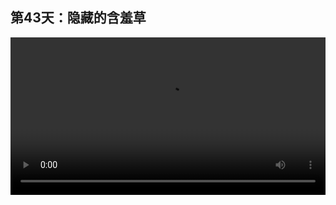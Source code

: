 ## 第43天：隐藏的含羞草
 

<video width="100%" controls controlslist="nodownload nofullscreen noremoteplayback" disablePictureInPicture>
  <source src="https://api.keepwork.com/ts-storage/siteFiles/14496/raw#1593682022274session43.webm" type="video/webm">
  <source src="https://api.keepwork.com/ts-storage/siteFiles/14497/raw#1593682027829session43small.mp4" type="video/mp4" />
   
  你的浏览器不支持播放
</video>
<style>
video::-webkit-media-controls-fullscreen-button { display: none; } 
</style>



### 字幕

我们在**机关**项下选择**含羞草**，id是221。
**右键单击**含羞草，
我们可以在里边输入一行命令。
比如/tip hello。
当人物走到含羞草上的时候，
我们看到显示了hello，
也就是触发了含羞草内的命令。
当然含羞草看上去十分的隐蔽。
如果你想彻底隐藏含羞草，
还可以使用block命令。
这里，我们用 **/block XXX visible false**命令。
我们将第二个参数MovieClip改为221，
也就是含羞草的id。
按回车。
我们看到含羞草从场景中彻底地消失了。
但实际上它还在这里。
当我们走上去的时候，
它会显示hello。

### 动手练习
模仿制作一个相同的有多个透明物体的电影方块。